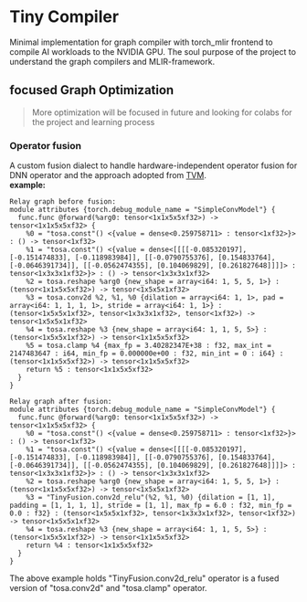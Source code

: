# Tiny Compiler 
Minimal implementation for graph compiler with torch_mlir frontend to compile AI workloads to the NVIDIA GPU. The soul purpose of the project to understand the graph compilers and MLIR-framework. 

## focused Graph Optimization 
> More optimization will be focused in future and looking for colabs for the project and learning process

<h3>Operator fusion</h3>

A custom fusion dialect to handle hardware-independent operator fusion 
for DNN operator and the approach adopted from [TVM](https://layman-n-ish.github.io/pdfs/TVM_Review_Report.pdf).\
<b>example:</b>

```
Relay graph before fusion:
module attributes {torch.debug_module_name = "SimpleConvModel"} {
  func.func @forward(%arg0: tensor<1x1x5x5xf32>) -> tensor<1x1x5x5xf32> {
    %0 = "tosa.const"() <{value = dense<0.259758711> : tensor<1xf32>}> : () -> tensor<1xf32>
    %1 = "tosa.const"() <{value = dense<[[[[-0.085320197], [-0.151474833], [-0.118983984]], [[-0.0790755376], [0.154833764], [-0.0646391734]], [[-0.0562474355], [0.104069829], [0.261827648]]]]> : tensor<1x3x3x1xf32>}> : () -> tensor<1x3x3x1xf32>
    %2 = tosa.reshape %arg0 {new_shape = array<i64: 1, 5, 5, 1>} : (tensor<1x1x5x5xf32>) -> tensor<1x5x5x1xf32>
    %3 = tosa.conv2d %2, %1, %0 {dilation = array<i64: 1, 1>, pad = array<i64: 1, 1, 1, 1>, stride = array<i64: 1, 1>} : (tensor<1x5x5x1xf32>, tensor<1x3x3x1xf32>, tensor<1xf32>) -> tensor<1x5x5x1xf32>
    %4 = tosa.reshape %3 {new_shape = array<i64: 1, 1, 5, 5>} : (tensor<1x5x5x1xf32>) -> tensor<1x1x5x5xf32>
    %5 = tosa.clamp %4 {max_fp = 3.40282347E+38 : f32, max_int = 2147483647 : i64, min_fp = 0.000000e+00 : f32, min_int = 0 : i64} : (tensor<1x1x5x5xf32>) -> tensor<1x1x5x5xf32>
    return %5 : tensor<1x1x5x5xf32>
  }
}

Relay graph after fusion:
module attributes {torch.debug_module_name = "SimpleConvModel"} {
  func.func @forward(%arg0: tensor<1x1x5x5xf32>) -> tensor<1x1x5x5xf32> {
    %0 = "tosa.const"() <{value = dense<0.259758711> : tensor<1xf32>}> : () -> tensor<1xf32>
    %1 = "tosa.const"() <{value = dense<[[[[-0.085320197], [-0.151474833], [-0.118983984]], [[-0.0790755376], [0.154833764], [-0.0646391734]], [[-0.0562474355], [0.104069829], [0.261827648]]]]> : tensor<1x3x3x1xf32>}> : () -> tensor<1x3x3x1xf32>
    %2 = tosa.reshape %arg0 {new_shape = array<i64: 1, 5, 5, 1>} : (tensor<1x1x5x5xf32>) -> tensor<1x5x5x1xf32>
    %3 = "TinyFusion.conv2d_relu"(%2, %1, %0) {dilation = [1, 1], padding = [1, 1, 1, 1], stride = [1, 1], max_fp = 6.0 : f32, min_fp = 0.0 : f32} : (tensor<1x5x5x1xf32>, tensor<1x3x3x1xf32>, tensor<1xf32>) -> tensor<1x5x5x1xf32>
    %4 = tosa.reshape %3 {new_shape = array<i64: 1, 1, 5, 5>} : (tensor<1x5x5x1xf32>) -> tensor<1x1x5x5xf32>
    return %4 : tensor<1x1x5x5xf32>
  }
}

```
The above example holds "TinyFusion.conv2d_relu" operator is a fused version of "tosa.conv2d" and "tosa.clamp" operator. 



